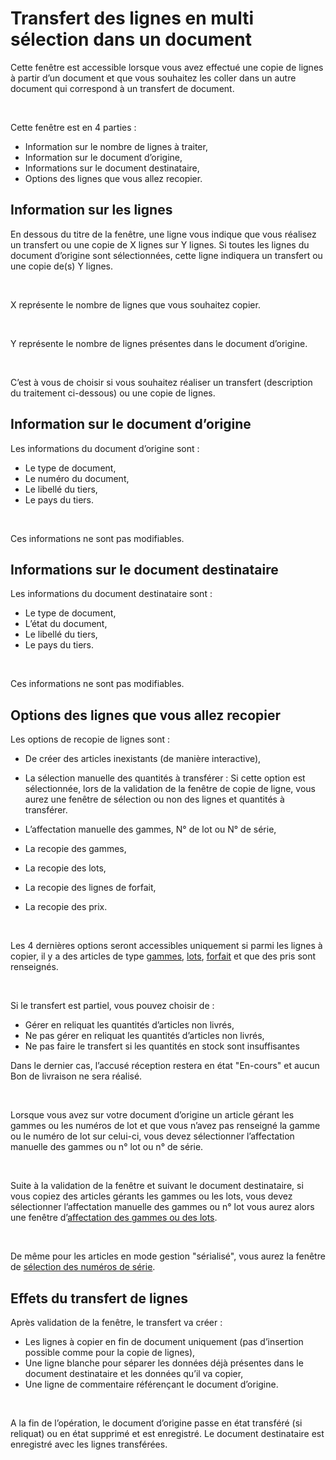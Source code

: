 # Transfert des lignes en multi sélection dans un document


Cette fenêtre est accessible lorsque vous avez effectué une copie de 
 lignes à partir d’un document et que vous souhaitez les coller dans un 
 autre document qui correspond à un transfert de document.


 


Cette fenêtre est en 4 parties :


* Information sur 
 le nombre de lignes à traiter,
* Information sur 
 le document d’origine,
* Informations sur 
 le document destinataire,
* Options des lignes 
 que vous allez recopier.


## Information sur les lignes


En dessous du titre de la fenêtre, une ligne vous indique que vous réalisez 
 un transfert ou une copie de X lignes sur Y lignes. Si toutes les lignes 
 du document d’origine sont sélectionnées, cette ligne indiquera un transfert 
 ou une copie de(s) Y lignes.


 


X représente le nombre de lignes que vous souhaitez copier.


 


Y représente le nombre de lignes présentes dans le document d’origine.


 


C’est à vous de choisir si vous souhaitez réaliser un transfert (description 
 du traitement ci-dessous) ou une copie de lignes.


## Information sur le document d’origine


Les informations du document d’origine sont :


* Le type de document,
* Le numéro du document,
* Le libellé du tiers,
* Le pays du tiers.


 


Ces informations ne sont pas modifiables.


## Informations sur le document destinataire


Les informations du document destinataire sont : 


* Le type de document,
* L’état du document,
* Le libellé du tiers,
* Le pays du tiers.


 


Ces informations ne sont pas modifiables.


## Options des lignes que vous allez recopier


Les options de recopie de lignes sont :


* De créer des articles 
 inexistants (de manière interactive),
* La sélection manuelle 
 des quantités à transférer : Si cette option est sélectionnée, lors 
 de la validation de la fenêtre de copie de ligne, vous aurez une fenêtre 
 de sélection ou non des lignes et quantités à transférer.


* L’affectation manuelle 
 des gammes, N° de lot ou N° de série,
* La recopie des 
 gammes,
* La recopie des 
 lots,
* La recopie des 
 lignes de forfait,
* La recopie des 
 prix.


 


Les 4 dernières options 
 seront accessibles uniquement si parmi les lignes à copier, il y a des 
 articles de type [gammes](../../../../Articles/Gammes/2/Gamme/Gamme.md), [lots](../../../../Stocks/NumerosLots/2/Numéros_de_lots_de_A_à_Z.md), [forfait](../../../../Articles/1/Article/OngletGeneral/TypeArticle.md) 
 et que des pris sont renseignés.


 


Si le transfert est partiel, vous pouvez choisir 
 de :


* Gérer en reliquat 
 les quantités d’articles non livrés,
* Ne pas gérer en 
 reliquat les quantités d’articles non livrés,
* Ne pas faire le 
 transfert si les quantités en stock sont insuffisantes


Dans le dernier cas, l’accusé réception restera 
 en état "En-cours" et aucun Bon de livraison ne sera réalisé.


 


Lorsque vous avez sur votre document d’origine 
 un article gérant les gammes ou les numéros de lot et que vous n’avez 
 pas renseigné la gamme ou le numéro de lot sur celui-ci, vous devez sélectionner 
 l’affectation manuelle des gammes 
 ou n° lot ou n° de série. 
 


 


Suite à la validation de la fenêtre et suivant le document destinataire, 
 si vous copiez des articles gérants les gammes ou les lots, vous devez 
 sélectionner l’affectation manuelle des gammes ou n° lot vous aurez alors 
 une fenêtre d’[affectation des gammes 
 ou des lots](../4/AffectationGammeLot.md).


 


De même pour les articles en mode gestion "sérialisé", vous 
 aurez la fenêtre de [sélection 
 des numéros de série](../../../../Stocks/NumerosSeries/5/AffectationNumerosSeries.md).


## Effets du transfert de lignes


Après validation de la fenêtre, le transfert va créer :


* Les lignes à copier 
 en fin de document uniquement (pas d’insertion possible comme pour 
 la copie de lignes),
* Une ligne blanche 
 pour séparer les données déjà présentes dans le document destinataire 
 et les données qu’il va copier,
* Une ligne de commentaire 
 référençant le document d’origine.


 


A la fin de l’opération, le document d’origine passe en état transféré 
 (si reliquat) ou en état supprimé et est enregistré. Le document destinataire 
 est enregistré avec les lignes transférées.


